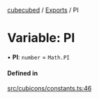 [cubecubed](/reference/README.md) / [Exports](/reference/modules.md) / PI

# Variable: PI

• **PI**: `number` = `Math.PI`

#### Defined in

[src/cubicons/constants.ts:46](https://github.com/imaphatduc/cubecubed/blob/dfe7a5d/src/cubicons/constants.ts#L46)
